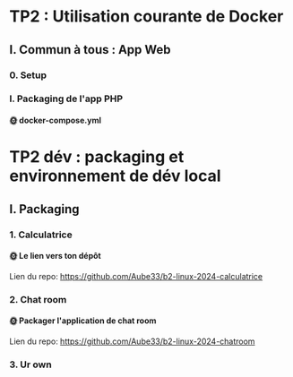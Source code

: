 # TP2 : Utilisation courante de Docker
## I. Commun à tous : App Web
### 0. Setup
### I. Packaging de l'app PHP
#### 🌞 docker-compose.yml

# TP2 dév : packaging et environnement de dév local
## I. Packaging
### 1. Calculatrice
#### 🌞 Le lien vers ton dépôt
Lien du repo: https://github.com/Aube33/b2-linux-2024-calculatrice

### 2. Chat room
#### 🌞 Packager l'application de chat room
Lien du repo: https://github.com/Aube33/b2-linux-2024-chatroom

### 3. Ur own